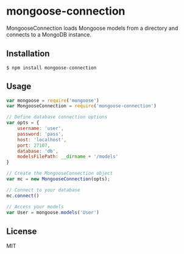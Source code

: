# mongoose-connection
MongooseConnection loads Mongoose models from a directory and connects to a MongoDB instance.


## Installation

	$ npm install mongoose-connection

## Usage

```js
var mongoose = require('mongoose')
var MongooseConnection = require('mongoose-connection')

// Define database connection options
var opts = {
	username: 'user',
	password: 'pass',
	host: 'localhost',
	port: 27107,
	database: 'db',
	modelsFilePath: __dirname + '/models'
}

// Create the MongooseConnection object
var mc = new MongooseConnection(opts);

// Connect to your database
mc.connect()

// Access your models
var User = mongoose.models('User')

```

## License
MIT
